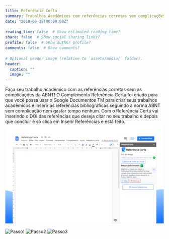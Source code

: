 ```yaml
---
title: Referência Certa
summary: Trabalhos Acadêmicos com referências corretas sem complicações da ABNT.
date: "2018-06-28T00:00:00Z"

reading_time: false  # Show estimated reading time?
share: false  # Show social sharing links?
profile: false  # Show author profile?
comments: false  # Show comments?

# Optional header image (relative to `assets/media/` folder).
header:
  caption: ""
  image: ""
---
```


Faça seu trabalho acadêmico com as referências corretas sem as complicações da ABNT! O Complemento Referência Certa foi criado para que você possa usar o Google Documentos TM para criar seus trabalhos acadêmicos e inserir as referências bibliográficas seguindo a norma ABNT sem complicação nem gastar tempo nenhum. Com o Referência Certa vai inserindo o DOI das referências que deseja citar no seu trabalho e depois que concluir é só clica em Inserir Referências e está feito.
![Tela de Apresentação do Complemento Referência Certa](assets/media/screenteste.png "Referência Certa adicionado ao documento com barra lateral contendo uma referência inserida.")

![Passo1](assets/media/rc-screen1.png "Acesse no menu a opção Referência Certa para abrir a barra laterial e gerar suas referências.")
![Passo2](assets/media/rc-screen2.png "Insira o DOI do artigo e cllique em Adicionar Fonte de Citação para obter a Referência Certa e no Padrão.")
![Passo3](assets/media/rc-screen3.png "Após adicionar os artigos é só clicar em Inserir Referências e serão inseridas as Referências no Documento.")
